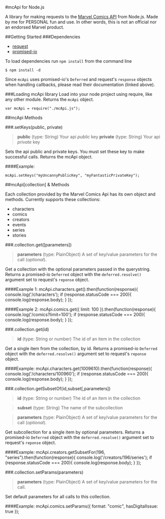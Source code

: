 #mcApi for Node.js

A library for making requests to the [Marvel Comics API](http://developer.marvel.com) from Node.js. Made by me for PERSONAL fun and use. In other words, this is not an official nor an endorsed Marvel product.

##Getting Started
###Dependencies
+ [request](https://github.com/mikeal/request)
+ [promised-io](https://github.com/kriszyp/promised-io)

To load dependencies run ```npm install``` from the command line
    
    $ npm install -d


Since ```mcApi``` uses promised-io's ```Deferred``` and request's ```response``` objects when handling callbacks, please read their documentation (linked above).

###Loading mcApi library
Load into your node project using require, like any other module. Returns the ```mcApi``` object.
    
    var mcApi = require("./mcApi.js");

##mcApi Methods

###.setKeys(public, private)
>**public** (type: String) Your api _public_ key
>**private** (type: String) Your api _private_ key

Sets the api public and private keys. You must set these key to make successful calls. Returns the mcApi object.

####Example:

    mcApi.setKeys("myUncannyPublicKey", "myFantasticPrivateKey");

##mcApi[collection] & Methods

Each collection provided by the Marvel Comics Api has its own object and methods. Currently supports these collections:

+ characters
+ comics
+ creators
+ events
+ series
+ stories

###.collection.get([parameters])
>**parameters** (type: PlainObject) A set of key/value parameters for the call (_optional_).

Get a collection with the optional parameters passed in the querystring. Returns a promised-io ```Deferred``` object  with the ```deferred.resolve()``` argument set to request's ```reponse``` object.

####Example 1:
    mcApi.characters.get().then(function(response){
        console.log('/characters');
        if (response.statusCode === 200){
            console.log(response.body);
        }
    });

####Example 2:
    mcApi.comics.get({
        limit: 100
    }).then(function(response){
        console.log('/comics?limit=100');
        if (response.statusCode === 200){
            console.log(response.body);
        }
    });

###.collection.get(id)
>**id** (type: String or number) The id of an item in the collection

Get a single item from the collection, by id. Returns a promised-io ```Deferred``` object  with the ```deferred.resolve()``` argument set to request's ```reponse``` object.

####Example:
    mcApi.characters.get(1009610).then(function(response){
        console.log('/characters/100960');
        if (response.statusCode === 200){
            console.log(response.body);
        }
    });

###.collection.getSubsetOf(id,subset[,parameters])
 >**id** (type: String or number) The id of an item in the collection
 
 >**subset** (type: String) The name of the subcollection
 
 >**parameters** (type: PlainObject) A set of key/value parameters for the call (_optional_).

Get subcollection for a single item by optional parameters. Returns a promised-io ```Deferred``` object  with the ```deferred.resolve()``` argument set to request's ```reponse``` object.

####Example:
    mcApi.creators.getSubsetFor(196, "series").then(function(response){
        console.log('/creators/196/series');
        if (response.statusCode === 200){
            console.log(response.body);
        }
    });

###.collection.setParams(parameters)
>**parameters** (type: PlainObject) A set of key/value parameters for the call.

Set default parameters for all calls to this collection.

####Example:
    mcApi.comics.setParams({
        format: "comic",
        hasDigitalIssue: true
    });



 